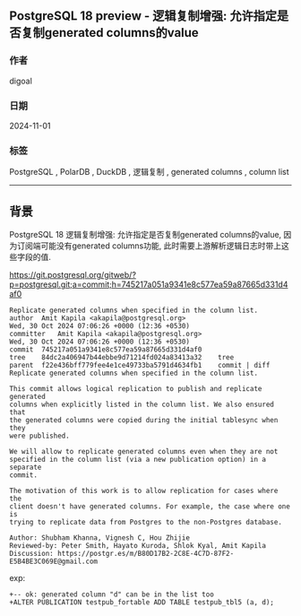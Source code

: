 ## PostgreSQL 18 preview - 逻辑复制增强: 允许指定是否复制generated columns的value  
                                                                                        
### 作者                                                            
digoal                                                            
                                                                   
### 日期                                                                 
2024-11-01                                                           
                                                                
### 标签                                                              
PostgreSQL , PolarDB , DuckDB , 逻辑复制 , generated columns , column list                    
                                                                                       
----                                                                
                                                                              
## 背景      
PostgreSQL 18 逻辑复制增强: 允许指定是否复制generated columns的value, 因为订阅端可能没有generated columns功能, 此时需要上游解析逻辑日志时带上这些字段的值.    
  
https://git.postgresql.org/gitweb/?p=postgresql.git;a=commit;h=745217a051a9341e8c577ea59a87665d331d4af0  
```  
Replicate generated columns when specified in the column list.  
author	Amit Kapila <akapila@postgresql.org>	  
Wed, 30 Oct 2024 07:06:26 +0000 (12:36 +0530)  
committer	Amit Kapila <akapila@postgresql.org>	  
Wed, 30 Oct 2024 07:06:26 +0000 (12:36 +0530)  
commit	745217a051a9341e8c577ea59a87665d331d4af0  
tree	84dc2a406947b44ebbe9d71214fd024a83413a32	tree  
parent	f22e436bff779fee4e1ce49733ba5791d4634fb1	commit | diff  
Replicate generated columns when specified in the column list.  
  
This commit allows logical replication to publish and replicate generated  
columns when explicitly listed in the column list. We also ensured that  
the generated columns were copied during the initial tablesync when they  
were published.  
  
We will allow to replicate generated columns even when they are not  
specified in the column list (via a new publication option) in a separate  
commit.  
  
The motivation of this work is to allow replication for cases where the  
client doesn't have generated columns. For example, the case where one is  
trying to replicate data from Postgres to the non-Postgres database.  
  
Author: Shubham Khanna, Vignesh C, Hou Zhijie  
Reviewed-by: Peter Smith, Hayato Kuroda, Shlok Kyal, Amit Kapila  
Discussion: https://postgr.es/m/B80D17B2-2C8E-4C7D-87F2-E5B4BE3C069E@gmail.com  
```  
  
exp:   
```  
+-- ok: generated column "d" can be in the list too  
+ALTER PUBLICATION testpub_fortable ADD TABLE testpub_tbl5 (a, d);  
```  
  
